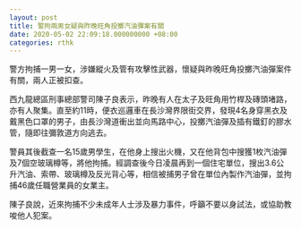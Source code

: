 ```yaml
---
layout: post
title: 警拘兩男女疑與昨晚旺角投擲汽油彈案有關
date: 2020-05-02 22:09:18.000000000 +08:00
categories: rthk
---
```


警方拘捕一男一女，涉嫌縱火及管有攻擊性武器，懷疑與昨晚旺角投擲汽油彈案件有關，兩人正被扣查。

西九龍總區刑事總部警司陳子良表示，昨晚有人在太子及旺角用竹桿及磚頭堵路，亦有人聚集。直至約11時，便衣巡邏車在長沙灣界限街交界，發現4名身穿黑衣及戴黑色口罩的男子，由長沙灣道衝出並向馬路中心，投擲汽油彈及插有鐵釘的膠水管，隨即往彌敦道方向逃去。

警員其後截查一名15歲男學生，在他身上搜出火機，又在他背包中搜獲1枚汽油彈及7個空玻璃樽等，將他拘捕。經調查後今日凌晨再到一個住宅單位，搜出3.6公升汽油、索帶、玻璃樽及反光背心等，相信被捕男子曾在單位內製作汽油彈，並拘捕46歲任職營業員的女業主。

陳子良說，近來拘捕不少未成年人士涉及暴力事件，呼籲不要以身試法，或協助教唆他人犯案。
